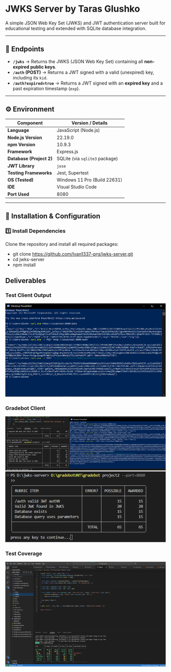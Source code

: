 # JWKS Server by Taras Glushko
A simple JSON Web Key Set (JWKS) and JWT authentication server built for educational testing and extended with SQLite database integration.

---

## 🧩 Endpoints

- **`/jwks`** → Returns the JWKS (JSON Web Key Set) containing all **non-expired public keys**.
- **`/auth` (POST)** → Returns a JWT signed with a valid (unexpired) key, including its `kid`.
- **`/auth?expired=true`** → Returns a JWT signed with an **expired key** and a past expiration timestamp (`exp`).

---

## ⚙️ Environment

| Component | Version / Details |
|------------|------------------|
| **Language** | JavaScript (Node.js) |
| **Node.js Version** | 22.19.0 |
| **npm Version** | 10.9.3 |
| **Framework** | Express.js |
| **Database (Project 2)** | SQLite (via `sqlite3` package) |
| **JWT Library** | `jose` |
| **Testing Frameworks** | Jest, Supertest |
| **OS (Tested)** | Windows 11 Pro (Build 22631) |
| **IDE** | Visual Studio Code |
| **Port Used** | 8080 |

---

## 🧰 Installation & Configuration

### 1️⃣ Install Dependencies
Clone the repository and install all required packages:

- git clone https://github.com/Ivan1337-prg/jwks-server.git
- cd jwks-server
- npm install


## Deliverables

### Test Client Output
![Test Client](screenshots/test-client.png)

### Gradebot Client
![Coverage](screenshots/gradebot-coverage.png)
![Coverage](screenshots/gradebot-coverage2.png)

### Test Coverage
![Coverage](screenshots/coverage1.png)


